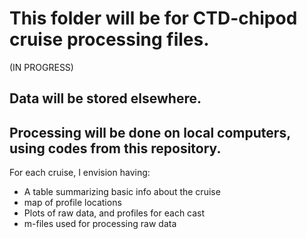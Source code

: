 # This folder will be for CTD-chipod cruise processing files.

(IN PROGRESS)

## Data will be stored elsewhere.

## Processing will be done on local computers, using codes from this repository.

For each cruise, I envision having:
- A table summarizing basic info about the cruise
- map of profile locations
- Plots of raw data, and profiles for each cast
- m-files used for processing raw data